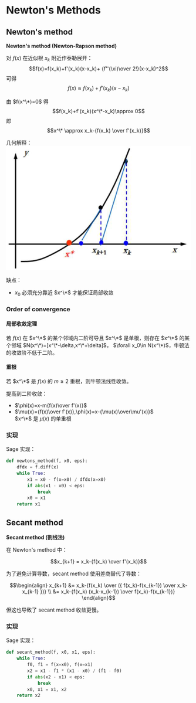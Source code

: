 # Newton's Methods
## Newton's method
**Newton's method (Newton-Rapson method)**

对 $f(x)$ 在近似根 $x_k$ 附近作泰勒展开：
$$f(x)=f(x_k)+f'(x_k)(x-x_k)+ {f''(\xi)\over 2!}(x-x_k)^2$$
可得
$$f(x)\approx f(x_k)+f'(x_k)(x-x_k)$$

由 $f(x^\*)=0$ 得
$$f(x_k)+f'(x_k)(x^\*-x_k)\approx 0$$
即
$$x^\* \approx x_k-{f(x_k) \over f'(x_k)}$$

几何解释：  
![](images/Newton's-method.png)

缺点：
- $x_0$ 必须充分靠近 $x^\*$ 才能保证局部收敛

### Order of convergence
#### 局部收敛定理
若 $f(x)$ 在 $x^\*$ 的某个邻域内二阶可导且 $x^\*$ 是单根，则存在 $x^\*$ 的某个邻域 $N(x^\*)=[x^\*-\delta,x^\*+\delta]$， $\forall x_0\in N(x^\*)$，牛顿法的收敛阶不低于二阶。

#### 重根
若 $x^\*$ 是 $f(x)$ 的 $m\ge2$ 重根，则牛顿法线性收敛。

提高到二阶收敛：
- $\phi(x)=x-m{f(x)\over f'(x)}$
- $\mu(x)={f(x)\over f'(x)},\phi(x)=x-{\mu(x)\over\mu'(x)}$  
  $x^\*$ 是 $\mu(x)$ 的单重根

### 实现
Sage 实现：
```python
def newtons_method(f, x0, eps):
    dfdx = f.diff(x)
    while True:
        x1 = x0 - f(x=x0) / dfdx(x=x0)
        if abs(x1 - x0) < eps:
            break
        x0 = x1
    return x1
```

## Secant method
**Secant method (割线法)**

在 Newton's method 中：

$$x_{k+1} = x_k-{f(x_k) \over f'(x_k)}$$

为了避免计算导数，secant method 使用差商替代了导数：

$$\begin{align}
x_{k+1} &= x_k-{f(x_k) \over ({ f(x_k)-f(x_{k-1}) \over x_k-x_{k-1} })} \\
&= x_k-{f(x_k) (x_k-x_{k-1}) \over f(x_k)-f(x_{k-1})}
\end{align}$$

但这也导致了 secant method 收敛更慢。

### 实现
Sage 实现：
```python
def secant_method(f, x0, x1, eps):
    while True:
        f0, f1 = f(x=x0), f(x=x1)
        x2 = x1 - f1 * (x1 - x0) / (f1 - f0)
        if abs(x2 - x1) < eps:
            break
        x0, x1 = x1, x2
    return x2
```